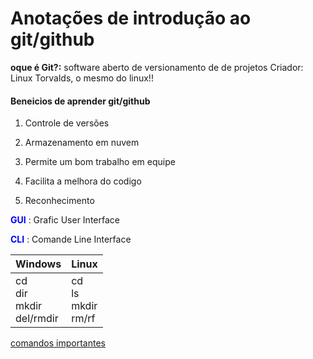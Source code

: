 #                            Anotações de introdução ao git/github  





**oque é Git?:** software aberto de versionamento de de projetos
Criador: Linux Torvalds, o mesmo do linux!!



#### Beneicios de aprender git/github

1. Controle de versões

2. Armazenamento em nuvem

3. Permite um bom trabalho em equipe

4. Facilita a melhora do codigo

5. Reconhecimento

   

**<font color=blue>GUI</font>** : Grafic User Interface

**<font color=blue>CLI</font>** : Comande Line Interface



| Windows                               | Linux                                  |
| ------------------------------------- | -------------------------------------- |
| cd<br />dir<br />mkdir<br />del/rmdir | cd<br />ls<br />mkdir<br />rm/rf<br /> |


[comandos importantes](https://github.com/ismaelSS/dio-desafio-github-primeiro-repositorio/blob/main/comandos_importantes.md) 

